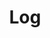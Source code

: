 ---
title: Log
layout: logmain
tags: page_cs
translationKey: "runningLog"
permalink: "/{{ lang }}/log/"
---